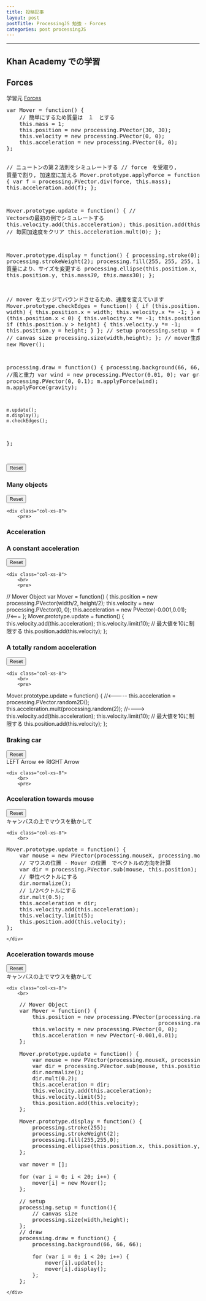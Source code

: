 ```yaml
---
title: 投稿記事
layout: post
postTitle: ProcessingJS 勉強 - Forces
categories: post processingJS
---
```


-----
## Khan Academy での学習

## Forces


学習元 [Forces](https://www.khanacademy.org/computing/computer-programming/programming-natural-simulations/programming-forces/a/newtons-laws-of-motion)

<div class="row">
   <div class="col-xs-4">
       <canvas id="canvas1"></canvas>
   </div>
   <div class="col-xs-8">
      <pre>
var Mover = function() {
    // 簡単にするため質量は　１　とする
    this.mass = 1;
    this.position = new processing.PVector(30, 30);
    this.velocity = new processing.PVector(0, 0);
    this.acceleration = new processing.PVector(0, 0);
};

// ニュートンの第２法則をシミュレートする
// force　を受取り, 質量で割り, 加速度に加える
Mover.prototype.applyForce = function(force) {
    var f = processing.PVector.div(force, this.mass);
    this.acceleration.add(f);
};
  
Mover.prototype.update = function() {
    // Vectorsの最初の例でシミュレートする
    this.velocity.add(this.acceleration);
    this.position.add(this.velocity);
    // 毎回加速度をクリア
    this.acceleration.mult(0);
};

Mover.prototype.display = function() {
    processing.stroke(0);
    processing.strokeWeight(2);
    processing.fill(255, 255, 255, 127);
    // 質量により、サイズを変更する
    processing.ellipse(this.position.x, this.position.y, this.mass*30, this.mass*30);
};

// mover をエッジでバウンドさせるため、速度を変えています
Mover.prototype.checkEdges = function() {
    if (this.position.x > width) {
        this.position.x = width;
        this.velocity.x *= -1;
    } else if (this.position.x &lt; 0) {
        this.velocity.x *= -1;
        this.position.x = 0;
    }
    if (this.position.y > height) {
        this.velocity.y *= -1;
        this.position.y = height;
    }
};
// setup
processing.setup = function(){
    // canvas size 
    processing.size(width,height);
};
// mover生成
var m = new Mover(); 

processing.draw = function() {
    processing.background(66, 66, 66);
    //風と重力
    var wind = new processing.PVector(0.01, 0);
    var gravity = new processing.PVector(0, 0.1);
    m.applyForce(wind);
    m.applyForce(gravity);
    
    m.update();
    m.display();
    m.checkEdges();
}; 
</pre> 
   </div>
</div>

<br>

<div class="row">
        <div class="col-xs-4">
            <canvas id="canvas2"></canvas>
            <div><button id="reset2" class="btn btn-info">Reset</button></div>
        </div>    
        <div class="col-xs-8">
        </div>
</div>

<div class="row">
    <div class="col-xs-4">
        <h3>Many objects</h3>
        <canvas id="canvas3"></canvas>
        <div><button id="reset3" class="btn btn-info">Reset</button></div>
    </div>    

    <div class="col-xs-8">
        <pre>

</pre> 
    </div>
</div>

<h3>Acceleration</h3>
<div class="row">
    <div class="col-xs-4">
        <h3>A constant acceleration</h3>
        <canvas id="canvas4"></canvas>
        <div><button id="reset4" class="btn btn-info">Reset</button></div>
    </div>    

    <div class="col-xs-8">
        <br>
        <pre>
// Mover Object
var Mover = function() {
    this.position = new processing.PVector(width/2, height/2);
    this.velocity = new processing.PVector(0, 0);
    this.acceleration = new PVector(-0.001,0.01); //&lt;===
};
Mover.prototype.update = function() {
    this.velocity.add(this.acceleration);
    this.velocity.limit(10); // 最大値を10に制限する
    this.position.add(this.velocity);
};
</pre> 
    </div>
</div>

<div class="row">
    <div class="col-xs-4">
        <h3>A totally random acceleration</h3>
        <canvas id="canvas5"></canvas>
        <div><button id="reset5" class="btn btn-info">Reset</button></div>
    </div>    

    <div class="col-xs-8">
        <br>
        <pre>
Mover.prototype.update = function() {
    //&lt;-----
    this.acceleration = processing.PVector.random2D();
    this.acceleration.mult(processing.random(2));
    //----&gt;
    this.velocity.add(this.acceleration);
    this.velocity.limit(10); // 最大値を10に制限する
    this.position.add(this.velocity);
};
</pre> 
    </div>
</div>

<div class="row">
    <div class="col-xs-4">
        <h3>Braking car</h3>
        <canvas id="canvas6"></canvas>
        <div>
            <button id="reset6" class="btn btn-info">Reset</button>
        </div>
        <div>
            <span>LEFT Arrow &lt;=> RIGHT Arrow</span>
        </div>
    </div>    

    <div class="col-xs-8">
        <br>
        <pre>
</pre> 
    </div>
</div>

<div class="row">
    <div class="col-xs-4">
        <h3>Acceleration towards mouse</h3>
        <canvas id="canvas7"></canvas>
        <div>
            <button id="reset7" class="btn btn-info">Reset</button>
        </div>
        <div>
            <span>キャンバスの上でマウスを動かして</span>
        </div>
    </div>    

    <div class="col-xs-8">
        <br>
<pre>
Mover.prototype.update = function() {
    var mouse = new PVector(processing.mouseX, processing.mouseY);
    // マウスの位置 - Mover の位置　でベクトルの方向を計算
    var dir = processing.PVector.sub(mouse, this.position);
    // 単位ベクトルにする
    dir.normalize();
    // 1/2ベクトルにする
    dir.mult(0.5);
    this.acceleration = dir;
    this.velocity.add(this.acceleration);
    this.velocity.limit(5);
    this.position.add(this.velocity);
};
</pre> 
    </div>
</div>

<div class="row">
    <div class="col-xs-4">
        <h3>Acceleration towards mouse</h3>
        <canvas id="canvas8"></canvas>
        <div>
            <button id="reset8" class="btn btn-info">Reset</button>
        </div>
        <div>
            <span>キャンバスの上でマウスを動かして</span>
        </div>
    </div>    

    <div class="col-xs-8">
        <br>
<pre>
    // Mover Object
    var Mover = function() {
        this.position = new processing.PVector(processing.random(width), 
                                               processing.random(height));
        this.velocity = new processing.PVector(0, 0);
        this.acceleration = new PVector(-0.001,0.01);
    };

    Mover.prototype.update = function() {
        var mouse = new PVector(processing.mouseX, processing.mouseY);
        var dir = processing.PVector.sub(mouse, this.position);
        dir.normalize();
        dir.mult(0.2);
        this.acceleration = dir;
        this.velocity.add(this.acceleration);
        this.velocity.limit(5);
        this.position.add(this.velocity);
    };

    Mover.prototype.display = function() {
        processing.stroke(255);
        processing.strokeWeight(2);
        processing.fill(255,255,0);
        processing.ellipse(this.position.x, this.position.y, 10, 10);
    };

    var mover = [];

    for (var i = 0; i &lt; 20; i++) {
        mover[i] = new Mover();
    };
    
    // setup
    processing.setup = function(){
        // canvas size 
        processing.size(width,height);
    };    
    // draw 
    processing.draw = function() {
        processing.background(66, 66, 66);
        
        for (var i = 0; i &lt; 20; i++) {
            mover[i].update();
            mover[i].display(); 
        };
    };
</pre> 
    </div>
</div>

<script src="//code.jquery.com/jquery-1.11.3.js"></script>
<script src="{{site.url}}/js/processing.min.js" charset="utf-8"></script>
<script src="https://cdn.rawgit.com/google/code-prettify/master/loader/run_prettify.js?skin=sons-of-obsidian"></script>
<script type="text/javascript" src="http://cdn.mathjax.org/mathjax/latest/MathJax.js?config=TeX-AMS-MML_SVG"></script>
<script type="text/javascript">
var $window = $(window)
  // make code pretty
  $('pre').addClass('prettyprint');
  $('pre').css({"background":"#111",
	  	           "font-size":"1.05em",
		                "border":"0px"}
		            );
  $('code').css({"font-size":"1.05em","color":"#f00"});

var height = 300,
    width = 300;

function sketchProc1(processing) {
 
    var Mover = function() {
        // Set mass equal to 1 for simplicity
        this.mass = 1;
        this.position = new processing.PVector(30, 30);
        this.velocity = new processing.PVector(0, 0);
        this.acceleration = new processing.PVector(0, 0);
    };

    // Simulates Newton's second law
    // Receive a force, divide by mass, add to acceleration
    Mover.prototype.applyForce = function(force) {
        var f = processing.PVector.div(force, this.mass);
        this.acceleration.add(f);
    };
  
    Mover.prototype.update = function() {
        // Simulates Motion 101 from the vectors tutorial
        this.velocity.add(this.acceleration);
        this.position.add(this.velocity);
        // Now we make sure to clear acceleration each time
        this.acceleration.mult(0);
    };

    Mover.prototype.display = function() {
        processing.stroke(0);
        processing.strokeWeight(2);
        processing.fill(255, 255, 255, 127);
        // Scale the size according to the mass, as a simple visualization of mass
        processing.ellipse(this.position.x, this.position.y, this.mass*30, this.mass*30);
    };

    // Even though we've said we shouldn't check velocity directly, 
    // there are some exceptions. Here we change it as a quick and easy
    // way to bounce our mover off the edges.
    Mover.prototype.checkEdges = function() {
        if (this.position.x > width) {
            this.position.x = width;
            this.velocity.x *= -1;
        } else if (this.position.x < 0) {
            this.velocity.x *= -1;
            this.position.x = 0;
        }
        if (this.position.y > height) {
            this.velocity.y *= -1;
            this.position.y = height;
        }
    };


    // setup
    processing.setup = function(){
        // canvas size 
        processing.size(width,height);
    };

    var m = new Mover(); 

    processing.draw = function() {
        processing.background(66, 66, 66);
    
        var wind = new processing.PVector(0.01, 0);
        var gravity = new processing.PVector(0, 0.1);
        m.applyForce(wind);
        m.applyForce(gravity);
    
        m.update();
        m.display();
        m.checkEdges();
    }; 
};  

function sketchProc2(processing) {

    var Balloon = function() {
        this.mass = 1;
        this.height = 100;
        this.width = 70;
        this.position = new processing.PVector(width/2, height-this.height/2-10);
        this.velocity = new processing.PVector(0, 0);
        this.acceleration = new processing.PVector(0, 0);
    };
  
    Balloon.prototype.applyForce = function(force) {
        var f = processing.PVector.div(force, this.mass);
        this.acceleration.add(f);
    };
  
    Balloon.prototype.update = function() {
        this.velocity.add(this.acceleration);
        this.position.add(this.velocity);
        this.acceleration.mult(0);
    };

    Balloon.prototype.display = function() {
        processing.stroke(0);
        processing.strokeWeight(2);
        processing.fill(255, 0, 0);
        processing.line(this.position.x, this.position.y, this.position.x, this.position.y + this.height*2);
        processing.ellipse(this.position.x, this.position.y, this.width, this.height);
    };

    Balloon.prototype.checkEdges = function() {
        if (this.position.y < this.height/2){
        this.velocity.y *= -1;    
        }    
    };

    var m = new Balloon(); 

    // setup
    processing.setup = function(){
        // canvas size 
        processing.size(width,height);
    };    

    processing.draw = function() {
        processing.background(224, 224, 224);
        var wind = new processing.PVector(0.0, -0.01);
        m.applyForce(wind);
    
        m.update();
        m.display();
        m.checkEdges();
   };
};  

function sketchProc3(processing) {
 
    var Mover = function(m, x, y) {
        // Set mass equal to 1 for simplicity
        this.mass = m;
        this.position = new processing.PVector(x, y);
        this.velocity = new processing.PVector(0, 0);
        this.acceleration = new processing.PVector(0, 0);
    };

    // Simulates Newton's second law
    // Receive a force, divide by mass, add to acceleration
    Mover.prototype.applyForce = function(force) {
        var f = processing.PVector.div(force, this.mass);
        this.acceleration.add(f);
    };
  
    Mover.prototype.update = function() {
        // Simulates Motion 101 from the vectors tutorial
        this.velocity.add(this.acceleration);
        this.position.add(this.velocity);
        // Now we make sure to clear acceleration each time
        this.acceleration.mult(0);
    };

    Mover.prototype.display = function() {
        processing.stroke(0);
        processing.strokeWeight(2);
        processing.fill(255, 255, 255, 127);
        // Scale the size according to the mass, as a simple visualization of mass
        processing.ellipse(this.position.x, this.position.y, this.mass*30, this.mass*30);
    };

    // Even though we've said we shouldn't check velocity directly, 
    // there are some exceptions. Here we change it as a quick and easy
    // way to bounce our mover off the edges.
    Mover.prototype.checkEdges = function() {
        if (this.position.x > width) {
            this.position.x = width;
            this.velocity.x *= -1;
        } else if (this.position.x < 0) {
            this.velocity.x *= -1;
            this.position.x = 0;
        }
        if (this.position.y > height) {
            this.velocity.y *= -1;
            this.position.y = height;
        }
    };

    // setup
    processing.setup = function(){
        // canvas size 
        processing.size(width,height);
    };

    var m = [];
    for (var i = 0; i < 20; i++) {
        m[i] = new Mover(processing.random(0.1, 5), 0, 0); 
    };

    processing.draw = function() {
        processing.background(66, 66, 66);
    
        for (var i = 0; i < m.length; i++) {
            var wind = new processing.PVector(0.01, 0);
            var gravity = new processing.PVector(0, 0.1);
 
            m[i].applyForce(wind);
            m[i].applyForce(gravity);
    
            m[i].update();
            m[i].display();
            m[i].checkEdges();
        };
    }; 
};  

function sketchProc4(processing) {
    // Mover Object
    var Mover = function() {
        this.position = new processing.PVector(width/2, height/2);
        this.velocity = new processing.PVector(0, 0);
        this.acceleration = new PVector(-0.001,0.01);
    };

    Mover.prototype.update = function() {
        this.velocity.add(this.acceleration);
        this.velocity.limit(10); // 最大値を10に制限する
        this.position.add(this.velocity);
    };

    Mover.prototype.display = function() {
        processing.stroke(0);
        processing.strokeWeight(2);
        processing.fill(127);
        processing.ellipse(this.position.x, this.position.y, 48, 48);
    };
    Mover.prototype.checkEdges = function() {

        if (this.position.x > width) {
            this.position.x = 0;
        } 
        else if (this.position.x < 0) {
            this.position.x = width;
        }

        if (this.position.y > height) {
            this.position.y = 0;
        } 
        else if (this.position.y < 0) {
            this.position.y = height;
        }
    };

    var mover = new Mover();
    // setup
    processing.setup = function(){
        // canvas size 
        processing.size(width,height);
    };    
    // draw 
    processing.draw = function() {
        processing.background(255, 255, 255);
  
        mover.update();
        mover.checkEdges();
        mover.display(); 
    };
};  

function sketchProc5(processing) {
    // Mover Object
    var Mover = function() {
        this.position = new processing.PVector(width/2, height/2);
        this.velocity = new processing.PVector(0, 0);
        this.acceleration = new PVector(-0.001,0.01);
    };

    Mover.prototype.update = function() {
        this.acceleration = processing.PVector.random2D();
        this.acceleration.mult(processing.random(2));
        this.velocity.add(this.acceleration);
        this.velocity.limit(10); // 最大値を10に制限する
        this.position.add(this.velocity);
    };

    Mover.prototype.display = function() {
        processing.stroke(0);
        processing.strokeWeight(2);
        processing.fill(127);
        processing.ellipse(this.position.x, this.position.y, 48, 48);
    };
    Mover.prototype.checkEdges = function() {

        if (this.position.x > width) {
            this.position.x = 0;
        } 
        else if (this.position.x < 0) {
            this.position.x = width;
        }

        if (this.position.y > height) {
            this.position.y = 0;
        } 
        else if (this.position.y < 0) {
            this.position.y = height;
        }
    };

    var mover = new Mover();
    // setup
    processing.setup = function(){
        // canvas size 
        processing.size(width,height);
    };    
    // draw 
    processing.draw = function() {
        processing.background(255, 255, 255);
  
        mover.update();
        mover.checkEdges();
        mover.display(); 
    };
};  

function sketchProc6(processing) {
    var Car = function() {
        this.position = new processing.PVector(width/2, height/2);
        this.velocity = new processing.PVector(0, 0);
        this.acceleration = new processing.PVector(0, 0);
    };

    Car.prototype.update = function() {
    
        this.velocity.add(this.acceleration);
        this.velocity.limit(10);
        if (this.velocity.x < 0){
            this.velocity.set(0,0);   
        }    
        this.position.add(this.velocity);
    };

    Car.prototype.display = function() {
        processing.stroke(0);
        processing.strokeWeight(2);
        processing.fill(255, 0, 0);
        processing.rect(this.position.x-52, this.position.y-59, 60, 60);
        processing.rect(this.position.x-74, this.position.y-30, 100, 31);
        processing.fill(92, 92, 92);
        processing.ellipse(this.position.x, this.position.y, 30, 26);
        processing.ellipse(this.position.x-50, this.position.y, 30, 30);
    };

    Car.prototype.checkEdges = function() {
        if (this.position.x > width) {
            this.position.x = 0;
        } 
        else if (this.position.x < 0) {
            this.position.x = width;
        }
    };

    var car = new Car();
    
    // setup
    processing.setup = function(){
        // canvas size 
        processing.size(width,height);
    };    
    // draw 
    processing.draw = function() {
        processing.background(255, 255, 255);
        
        if (processing.keyPressed){
            if(processing.keyCode === processing.RIGHT){
                car.acceleration.set(0.1,0);   
            } else if(processing.keyCode === processing.LEFT){
                car.acceleration.set(-0.1,0);   
            };    
        }

        car.update();
        car.checkEdges();
        car.display(); 
    };
};  

function sketchProc7(processing) {
    // Mover Object
    var Mover = function() {
        this.position = new processing.PVector(width/2, height/2);
        this.velocity = new processing.PVector(0, 0);
        this.acceleration = new PVector(-0.001,0.01);
    };

    Mover.prototype.update = function() {
        var mouse = new PVector(processing.mouseX, processing.mouseY);
        var dir = processing.PVector.sub(mouse, this.position);
        dir.normalize();
        dir.mult(0.5);
        this.acceleration = dir;
        this.velocity.add(this.acceleration);
        this.velocity.limit(5);
        this.position.add(this.velocity);
    };

    Mover.prototype.display = function() {
        processing.stroke(0);
        processing.strokeWeight(2);
        processing.fill(127);
        processing.ellipse(this.position.x, this.position.y, 48, 48);
    };
    Mover.prototype.checkEdges = function() {

        if (this.position.x > width) {
            this.position.x = 0;
        } 
        else if (this.position.x < 0) {
            this.position.x = width;
        }

        if (this.position.y > height) {
            this.position.y = 0;
        } 
        else if (this.position.y < 0) {
            this.position.y = height;
        }
    };

    var mover = new Mover();
    // setup
    processing.setup = function(){
        // canvas size 
        processing.size(width,height);
    };    
    // draw 
    processing.draw = function() {
        processing.background(255, 255, 255);
  
        mover.update();
        mover.checkEdges();
        mover.display(); 
    };
};  

function sketchProc8(processing) {

    var maxDir = new PVector(width, height);
    var maxMag = maxDir.mag();
    // Mover Object
    var Mover = function() {
        this.position = new processing.PVector(processing.random(width), 
                                               processing.random(height));
        this.velocity = new processing.PVector(0, 0);
        this.acceleration = new PVector(-0.001,0.01);
    };

    Mover.prototype.update = function() {
        var mouse = new PVector(processing.mouseX, processing.mouseY);
        var dir = processing.PVector.sub(mouse, this.position);
//        var closeness = ((maxMag-dir.mag())/maxMag);
        dir.normalize();
        dir.mult(0.2);
        this.acceleration = dir;
        this.velocity.add(this.acceleration);
        this.velocity.limit(5);
        this.position.add(this.velocity);
    };

    Mover.prototype.display = function() {
        processing.stroke(255);
        processing.strokeWeight(2);
        processing.fill(255,255,0);
        processing.ellipse(this.position.x, this.position.y, 10, 10);
    };

    var mover = [];

    for (var i = 0; i < 20; i++) {
        mover[i] = new Mover();
    };
    
    // setup
    processing.setup = function(){
        // canvas size 
        processing.size(width,height);
    };    
    // draw 
    processing.draw = function() {
        processing.background(66, 66, 66);
        
        for (var i = 0; i < 20; i++) {
            mover[i].update();
            mover[i].display(); 
        };
    };
};  

var canvas1 = document.getElementById("canvas1");
var canvas2 = document.getElementById("canvas2");
var canvas3 = document.getElementById("canvas3");
var canvas4 = document.getElementById("canvas4");
var canvas5 = document.getElementById("canvas5");
var canvas6 = document.getElementById("canvas6");
var canvas7 = document.getElementById("canvas7");
var canvas8 = document.getElementById("canvas8");

// attaching the sketchProc function to the canvas
var p1 = new Processing(canvas1, sketchProc1);
var p2 = new Processing(canvas2, sketchProc2);
var p3 = new Processing(canvas3, sketchProc3);
var p4 = new Processing(canvas4, sketchProc4);
var p5 = new Processing(canvas5, sketchProc5);
var p6 = new Processing(canvas6, sketchProc6);
var p7 = new Processing(canvas7, sketchProc7);
var p8 = new Processing(canvas8, sketchProc8);

// p.exit(); to detach it
$("#reset2").on("click",function(){
  p2.exit(); //to detach it
  p2 = new Processing(canvas2, sketchProc2);  
});
$("#reset3").on("click",function(){
  p3.exit(); //to detach it
  p3 = new Processing(canvas3, sketchProc3);  
});
$("#reset4").on("click",function(){
  p4.exit(); //to detach it
  p4 = new Processing(canvas4, sketchProc4);  
});
$("#reset5").on("click",function(){
  p5.exit(); //to detach it
  p5 = new Processing(canvas5, sketchProc5);  
});
$("#reset7").on("click",function(){
  p6.exit(); //to detach it
  p6 = new Processing(canvas6, sketchProc6);  
});
$("#reset8").on("click",function(){
  p8.exit(); //to detach it
  p8 = new Processing(canvas8, sketchProc8);  
});

</script>
